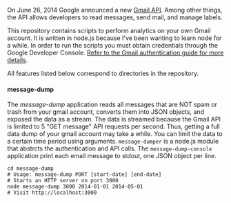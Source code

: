 On June 26, 2014 Google announced a new [Gmail API](https://developers.google.com/gmail/api/). Among other things, the API allows developers to read messages, send mail, and manage labels.

This repository contains scripts to perform analytics on your own Gmail account. It is written in node.js because I've been wanting to learn node for a while. In order to run the scripts you must obtain credentials through the Google Developer Console. [Refer to the Gmail authentication guide for more details](https://developers.google.com/gmail/api/auth/about-auth).

All features listed below correspond to directories in the repository.

#### message-dump

The *message-dump* application reads all messages that are NOT spam or trash from your gmail account, converts them into JSON objects, and exposed the data as a stream. The data is streamed because the Gmail API is limited to 5 "GET message" API requests per second. Thus, getting a full data dump of your gmail account may take a while. You can limit the data to a certain time period using arguments. `message-dumper` is a node.js module that abstrcts the authentication and API calls. The `message-dump-console` application print each email message to stdout, one JSON object per line.

    cd message-dump
    # Usage: message-dump PORT [start-date] [end-date] 
    # Starts an HTTP server on port 3000
    node message-dump 3000 2014-01-01 2014-05-01
    # Visit http://localhost:3000

